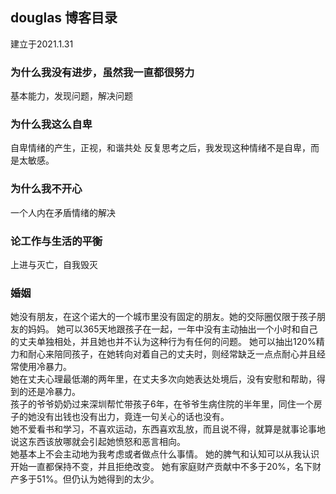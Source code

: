 ## douglas 博客目录
建立于2021.1.31

### 为什么我没有进步，虽然我一直都很努力
基本能力，发现问题，解决问题

### 为什么我这么自卑
自卑情绪的产生，正视，和谐共处
 反复思考之后，我发现这种情绪不是自卑，而是太敏感。

### 为什么我不开心
一个人内在矛盾情绪的解决

### 论工作与生活的平衡
上进与灭亡，自我毁灭

### 婚姻

  她没有朋友，在这个诺大的一个城市里没有固定的朋友。她的交际圈仅限于孩子朋友的妈妈。
  她可以365天地跟孩子在一起，一年中没有主动抽出一个小时和自己的丈夫单独相处，并且她也并不认为这种行为有任何的问题。
  她可以抽出120%精力和耐心来陪同孩子，在她转向对着自己的丈夫时，则经常缺乏一点点耐心并且经常使用冷暴力。  
  她在丈夫心理最低潮的两年里，在丈夫多次向她表达处境后，没有安慰和帮助，得到的还是冷暴力。  
  孩子的爷爷奶奶过来深圳帮忙带孩子6年，在爷爷生病住院的半年里，同住一个房子的她没有出钱也没有出力，竟连一句关心的话也没有。  
  她不爱看书和学习，不喜欢运动，东西喜欢乱放，而且说不得，就算是就事论事地说这东西该放哪就会引起她愤怒和恶言相向。  
  她基本上不会主动地为我考虑或者做点什么事情。
  她的脾气和认知可以从我认识开始一直都保持不变，并且拒绝改变。
  她有家庭财产贡献中不多于20%，名下财产多于51%。但仍认为她得到的太少。
